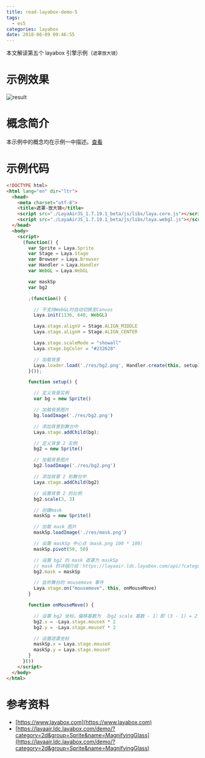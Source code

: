 ```yaml
---
title: read-layabox-demo-5
tags:
  - es5
categories: layabox
date: 2018-06-09 09:46:55
---
```



本文解读第五个 layabox 引擎示例（`遮罩放大镜`）

<!-- more -->

# 示例效果

![result](./result.gif)

# 概念简介

本示例中的概念均在示例一中描述。[查看](/2018/05/25/read-layabox-demo-1/#概念简介)

# 示例代码

```html
<!DOCTYPE html>
<html lang="en" dir="ltr">
  <head>
    <meta charset="utf-8">
    <title>遮罩-放大镜</title>
    <script src="./LayaAirJS_1.7.19.1_beta/js/libs/laya.core.js"></script>
    <script src="./LayaAirJS_1.7.19.1_beta/js/libs/laya.webgl.js"></script>
  </head>
  <body>
    <script>
      (function() {
        var Sprite = Laya.Sprite
        var Stage = Laya.Stage
        var Browser = Laya.Browser
        var Handler = Laya.Handler
        var WebGL = Laya.WebGL

        var maskSp
        var bg2

        ;(function() {

          // 不支持WebGL时自动切换至Canvas
          Laya.init(1136, 640, WebGL)

          Laya.stage.alignV = Stage.ALIGN_MIDDLE
          Laya.stage.alignH = Stage.ALIGN_CENTER

          Laya.stage.scaleMode = "showall"
          Laya.stage.bgColor = "#232628"

          // 加载背景
          Laya.loader.load('./res/bg2.png', Handler.create(this, setup))
        }());

        function setup() {

          // 定义背景实例
          var bg = new Sprite()

          // 加载背景图片
          bg.loadImage('./res/bg2.png')

          // 添加背景到舞台中
          Laya.stage.addChild(bg);

          // 定义背景 2 实例
          bg2 = new Sprite()

          // 加载背景图片
          bg2.loadImage('./res/bg2.png')

          // 添加背景 2 到舞台中
          Laya.stage.addChild(bg2)

          // 设置背景 2 的比例
          bg2.scale(3, 3)

          // 创建mask
          maskSp = new Sprite()

          // 加载 mask 图片
          maskSp.loadImage('./res/mask.png')

          // 设置 maskSp 中心点（mask.png 100 * 100）
          maskSp.pivot(50, 50)

          // 设置 bg2 的 mask 遮罩为 maskSp
          // mask 的详细介绍：https://layaair.ldc.layabox.com/api/?category=Core&class=laya.display.Sprite#mask
          bg2.mask = maskSp

          // 监听舞台的 mousemove 事件
          Laya.stage.on("mousemove", this, onMouseMove)
        }

        function onMouseMove() {

          // 设置 bg2 坐标，偏移基数为 （bg2 scale 基数 - 1）即 (3 - 1) = 2
          bg2.x = -Laya.stage.mouseX * 2
          bg2.y = -Laya.stage.mouseY * 2

          // 设置遮罩坐标
          maskSp.x = Laya.stage.mouseX
          maskSp.y = Laya.stage.mouseY
        }
      }())
    </script>
  </body>
</html>
```

# 参考资料

* [https://www.layabox.com](https://www.layabox.com)
* [https://layaair.ldc.layabox.com/demo/?category=2d&group=Sprite&name=MagnifyingGlass](https://layaair.ldc.layabox.com/demo/?category=2d&group=Sprite&name=MagnifyingGlass)
